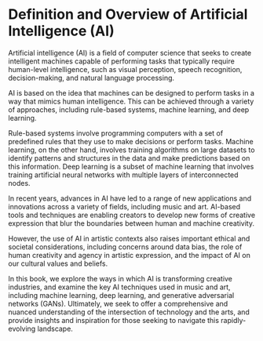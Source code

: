Definition and Overview of Artificial Intelligence (AI)
=====================================================================

Artificial intelligence (AI) is a field of computer science that seeks to create intelligent machines capable of performing tasks that typically require human-level intelligence, such as visual perception, speech recognition, decision-making, and natural language processing.

AI is based on the idea that machines can be designed to perform tasks in a way that mimics human intelligence. This can be achieved through a variety of approaches, including rule-based systems, machine learning, and deep learning.

Rule-based systems involve programming computers with a set of predefined rules that they use to make decisions or perform tasks. Machine learning, on the other hand, involves training algorithms on large datasets to identify patterns and structures in the data and make predictions based on this information. Deep learning is a subset of machine learning that involves training artificial neural networks with multiple layers of interconnected nodes.

In recent years, advances in AI have led to a range of new applications and innovations across a variety of fields, including music and art. AI-based tools and techniques are enabling creators to develop new forms of creative expression that blur the boundaries between human and machine creativity.

However, the use of AI in artistic contexts also raises important ethical and societal considerations, including concerns around data bias, the role of human creativity and agency in artistic expression, and the impact of AI on our cultural values and beliefs.

In this book, we explore the ways in which AI is transforming creative industries, and examine the key AI techniques used in music and art, including machine learning, deep learning, and generative adversarial networks (GANs). Ultimately, we seek to offer a comprehensive and nuanced understanding of the intersection of technology and the arts, and provide insights and inspiration for those seeking to navigate this rapidly-evolving landscape.
